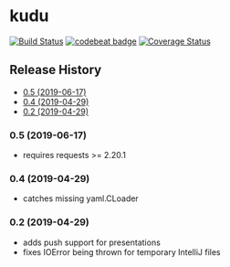 # kudu
[![Build Status](https://travis-ci.org/torfeld6/kudu.svg?branch=master)](https://travis-ci.org/torfeld6/kudu) [![codebeat badge](https://codebeat.co/badges/be7de81c-c082-41ad-ba1d-ca5ee2d0b07a)](https://codebeat.co/projects/github-com-torfeld6-kudu-master) [![Coverage Status](https://coveralls.io/repos/github/torfeld6/kudu/badge.svg?branch=master)](https://coveralls.io/github/torfeld6/kudu?branch=master)

## Release History
 - [0.5 (2019-06-17)](#05-2019-06-17)
 - [0.4 (2019-04-29)](#04-2019-04-29)
 - [0.2 (2019-04-29)](#02-2019-04-29)
 
### 0.5 (2019-06-17)
- requires requests >= 2.20.1

### 0.4 (2019-04-29)
- catches missing yaml.CLoader

### 0.2 (2019-04-29)
- adds push support for presentations
- fixes IOError being thrown for temporary IntelliJ files
